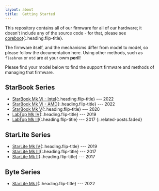 ```yaml
---
layout: about
title:  Getting Started
---
```


This repository contains all of our firmware for all of our hardware; it doesn't include any of the source code - for that, please see [coreboot]{:.heading.flip-title}.

The firmware itself, and the mechanisms differ from model to model, so please follow the documentation here. Using other methods, such as `flashrom` or `mtd` are at your owm __peril__!

Please find your model below to find the support firmware and methods of managing that firmware.

## StarBook Series
* [StarBook Mk VI - Intel]{:.heading.flip-title} --- 2022
* [StarBook Mk VI - AMD]{:.heading.flip-title} --- 2022
* [StarBook Mk V]{:.heading.flip-title} --- 2020
* [LabTop Mk IV]{:.heading.flip-title} --- 2019
* [LabTop Mk III]{:.heading.flip-title} --- 2017
{:.related-posts.faded}

## StarLite Series
* [StarLite Mk IV]{:.heading.flip-title} --- 2019
* [StarLite Mk III]{:.heading.flip-title} --- 2017
* [StarLite Mk II]{:.heading.flip-title} --- 2017

## Byte Series
* [StarLite Mk I]{:.heading.flip-title} --- 2022


[coreboot]: https://github.com/coreboot/coreboot
[StarBook Mk VI - Intel]: ../models/starbook_adl.md
[StarBook Mk VI - AMD]: ../models/starbook_cezanne.md
[StarBook Mk V]: ../models/starbook_tgl.md
[LabTop Mk IV]: ../models/labtop_cml.md
[LabTop Mk III]: ../models/labtop_kbl.md
[StarLite Mk IV]: ../models/lite_glkr.md
[StarLite Mk III]: ../models/lite_glk.md
[StarLite Mk II]: ../models/lite_apl.md
[StarLite Mk I]: ../models/byte_cezanne.md
